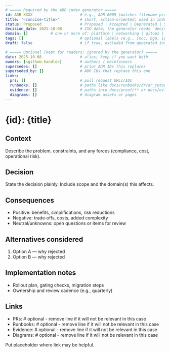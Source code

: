 ```yaml
---
# ===== Required by the ADR index generator =====
id: ADR-XXXX                     # e.g., ADR-0005 (matches filename prefix)
title: "<concise-title>"         # short, action-oriented; used in indexes
status: Proposed                 # Proposed | Accepted | Deprecated | Superseded
decision_date: 2025-10-08        # ISO date; the generator reads `decision_date`
domain: []          # one or more of: platform | networking | gitops | governance | secops | database | windows | observability
tags: []                         # optional labels (e.g., [ncc, bgp, ipsec])
draft: false                     # if true, excluded from generated indexes

# ===== Optional (kept for readers; ignored by the generator) =====
date: 2025-10-08                 # alias; keep if you want both
owners: [<github-handle>]        # authors / maintainers
supersedes: []                   # prior ADR IDs this replaces
superseded_by: []                # ADR IDs that replace this one
links:
  prs: []                        # pull request URLs/IDs
  runbooks: []                   # paths like docs/runbooks/dr/dr_cutover.md
  evidence: []                   # paths into docs/proof/** or docs/evidence_map.md anchors
  diagrams: []                   # diagram assets or pages
---
```


# {id}: {title}

## Context
Describe the problem, constraints, and any forces (compliance, cost, operational risk).

## Decision
State the decision plainly. Include scope and the domain(s) this affects.

## Consequences
- Positive: benefits, simplifications, risk reductions
- Negative: trade‑offs, costs, added complexity
- Neutral/unknowns: open questions or items for review

## Alternatives considered
1. Option A — why rejected
2. Option B — why rejected

## Implementation notes
- Rollout plan, gating checks, migration steps
- Ownership and review cadence (e.g., quarterly)

## Links
- PRs: <add> # optional - remove line if it will not be relevant in this case
- Runbooks: <add> # optional - remove line if it will not be relevant in this case
- Evidence: <add> # optional - remove line if it will not be relevant in this case
- Diagrams: <add> # optional - remove line if it will not be relevant in this case

Put placeholder where link may be helpful.
